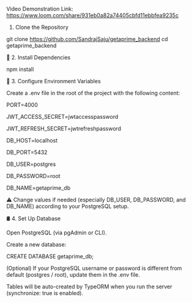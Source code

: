 Video Demonstration Link: https://www.loom.com/share/931eb0a82a74405cbfd11ebbfea9235c

1. Clone the Repository

git clone https://github.com/SandrajSaju/getaprime_backend
cd getaprime_backend

📂 2. Install Dependencies

 npm install
 
🔑 3. Configure Environment Variables

Create a .env file in the root of the project with the following content:

PORT=4000

JWT_ACCESS_SECRET=jwtaccesspassword

JWT_REFRESH_SECRET=jwtrefreshpassword

DB_HOST=localhost

DB_PORT=5432

DB_USER=postgres

DB_PASSWORD=root

DB_NAME=getaprime_db


⚠️ Change values if needed (especially DB_USER, DB_PASSWORD, and DB_NAME) according to your PostgreSQL setup.

🛢️ 4. Set Up Database

Open PostgreSQL (via pgAdmin or CLI).

Create a new database:

CREATE DATABASE getaprime_db;


(Optional) If your PostgreSQL username or password is different from default (postgres / root), update them in the .env file.

Tables will be auto-created by TypeORM when you run the server (synchronize: true is enabled).
